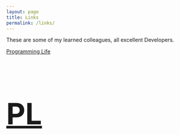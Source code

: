 ```yaml
---
layout: page
title: Links
permalink: /links/
---
```


These are some of my learned colleagues, all excellent Developers.

[Programming Life](http://programminglife.io/)

<a href="http://programminglife.io/" id="logo" title="Programminglife">  <h1 title="Programminglife" style="font-size:78px;">PL</h1></a>
